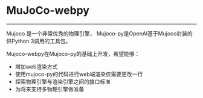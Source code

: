 

# MuJoCo-webpy

---


Mujoco 是一个非常优秀的物理引擎， Mujoco-py是OpenAI基于Mujoco封装的供Python 3调用的工具包。

Mujoco-webpy在Mujoco-py的基础上开发，希望能够：

- 增加web渲染方式
- 使用mujoco-py的代码进行web端渲染仅需要更改一行
- 探索物理引擎与渲染引擎之间的接口标准
- 为将来支持多物理引擎做准备

